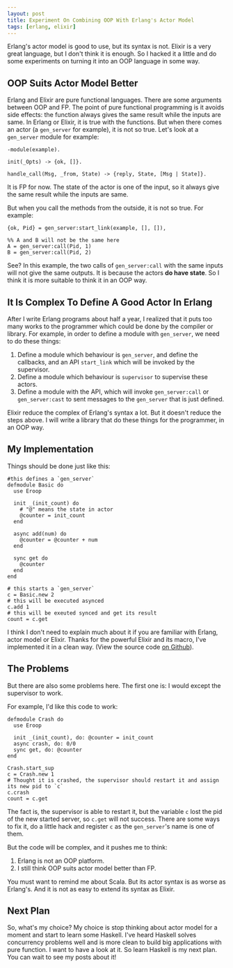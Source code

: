 ```yaml
---
layout: post
title: Experiment On Combining OOP With Erlang's Actor Model
tags: [erlang, elixir]
---
```


Erlang's actor model is good to use, but its syntax is not. Elixir is a very great language, but I don't think it is enough. So I hacked it a little and do some experiments on turning it into an OOP language in some way.

OOP Suits Actor Model Better
-------------

Erlang and Elixir are pure functional languages. There are some arguments between OOP and FP. The point of pure functional programming is it avoids side effects: the function always gives the same result while the inputs are same. In Erlang or Elixir, it is true with the functions. But when there comes an actor (a `gen_server` for example), it is not so true. Let's look at a `gen_server` module for example:

```
-module(example).

init(_Opts) -> {ok, []}.

handle_call(Msg, _from, State) -> {reply, State, [Msg | State]}.
```

It is FP for now. The state of the actor is one of the input, so it always give the same result while the inputs are same.

But when you call the methods from the outside, it is not so true. For example:

```
{ok, Pid} = gen_server:start_link(example, [], []),

%% A and B will not be the same here
A = gen_server:call(Pid, 1)
B = gen_server:call(Pid, 2)
```

See? In this example, the two calls of `gen_server:call` with the same inputs will not give the same outputs. It is because the actors **do have state**. So I think it is more suitable to think it in an OOP way.

It Is Complex To Define A Good Actor In Erlang
------------------

After I write Erlang programs about half a year, I realized that it puts too many works to the programmer which could be done by the compiler or library. For example, in order to define a module with `gen_server`, we need to do these things:

1. Define a module which behaviour is `gen_server`, and define the callbacks, and an API `start_link` which will be invoked by the supervisor.
2. Define a module which behaviour is `supervisor` to supervise these actors.
3. Define a module with the API, which will invoke `gen_server:call` or `gen_server:cast` to sent messages to the `gen_server` that is just defined.

Elixir reduce the complex of Erlang's syntax a lot. But it doesn't reduce the steps above. I will write a library that do these things for the programmer, in an OOP way.

My Implementation
-----------------------

Things should be done just like this:


```
#this defines a `gen_server`
defmodule Basic do
  use Eroop

  init _(init_count) do
    # "@" means the state in actor
    @counter = init_count
  end

  async add(num) do
    @counter = @counter + num
  end

  sync get do
    @counter
  end
end

# this starts a `gen_server`
c = Basic.new 2
# this will be executed asynced
c.add 1
# this will be exeuted synced and get its result
count = c.get

```

I think I don't need to explain much about it if you are familiar with Erlang, actor model or Elixir. Thanks for the powerful Elixir and its macro, I've implemented it in a clean way. (View the source code [on Github](https://github.com/wb14123/eroop)).

The Problems
--------------------

But there are also some problems here. The first one is: I would except the supervisor to work.

For example, I'd like this code to work:

```
defmodule Crash do
  use Eroop

  init _(init_count), do: @counter = init_count
  async crash, do: 0/0
  sync get, do: @counter
end

Crash.start_sup
c = Crash.new 1
# Thought it is crashed, the supervisor should restart it and assign its new pid to `c`
c.crash
count = c.get
```

The fact is, the supervisor is able to restart it, but the variable `c` lost the pid of the new started server,  so `c.get` will not success. There are some ways to fix it, do a little hack and register `c` as the `gen_server`'s name is one of them.

But the code will be complex, and it pushes me to think:

1. Erlang is not an OOP platform.
2. I still think OOP suits actor model better than FP.

You must want to remind me about Scala. But its actor syntax is as worse as Erlang's. And it is not as easy to extend its syntax as Elixir.

Next Plan
------------------------

So, what's my choice? My choice is stop thinking about actor model for a moment and start to learn some Haskell. I've heard Haskell solves concurrency problems well and is more clean to build big applications with pure function. I want to have a look at it. So learn Haskell is my next plan. You can wait to see my posts about it!
